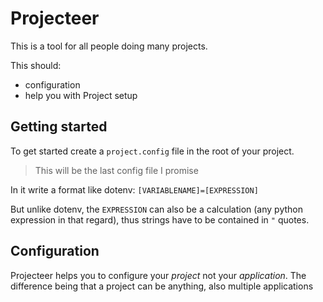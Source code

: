 # Projecteer
This is a tool for all people doing many projects.

This should:
* configuration
* help you with Project setup

## Getting started
To get started create a `project.config` file in the root of your project.
> This will be the last config file I promise

In it write a format like dotenv:
`[VARIABLENAME]=[EXPRESSION]`

But unlike dotenv, the `EXPRESSION` can also be a calculation (any python expression in that regard), thus strings have to be contained in `"` quotes.


## Configuration
Projecteer helps you to configure your *project* not your *application*.
The difference being that a project can be anything, also multiple applications
